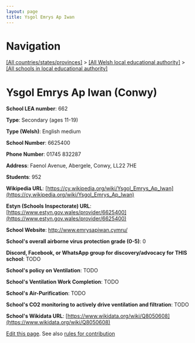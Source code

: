 ```yaml
---
layout: page
title: Ysgol Emrys Ap Iwan
---
```

# Navigation

[[All countries/states/provinces]](../../..) > [[All Welsh local educational authority]](../..) > [[All schools in local educational authority]](..)

# Ysgol Emrys Ap Iwan (Conwy)

**School LEA number**: 662

**Type**: Secondary (ages 11-19)

**Type (Welsh)**: English medium

**School Number**: 6625400

**Phone Number**: 01745 832287

**Address**: Faenol Avenue, Abergele, Conwy, LL22 7HE

**Students**: 952

**Wikipedia URL**: [https://cy.wikipedia.org/wiki/Ysgol_Emrys_Ap_Iwan](https://cy.wikipedia.org/wiki/Ysgol_Emrys_Ap_Iwan)

**Estyn (Schools Inspectorate) URL**: [https://www.estyn.gov.wales/provider/6625400](https://www.estyn.gov.wales/provider/6625400)

**School Website**: http://www.emrysapiwan.cymru/

**School's overall airborne virus protection grade (0-5)**: 0

**Discord, Facebook, or WhatsApp group for discovery/advocacy for THIS school**: TODO

**School's policy on Ventilation**: TODO

**School's Ventilation Work Completion**: TODO

**School's Air-Purification**: TODO

**School's CO2 monitoring to actively drive ventilation and filtration**: TODO

**School's Wikidata URL**: [https://www.wikidata.org/wiki/Q8050608](https://www.wikidata.org/wiki/Q8050608)




[Edit this page](https://github.com/ventilate-schools/Wales/edit/prif/./Conwy/Ysgol_Emrys_Ap_Iwan.md). See also [rules for contribution](../../../contribution-rules/)